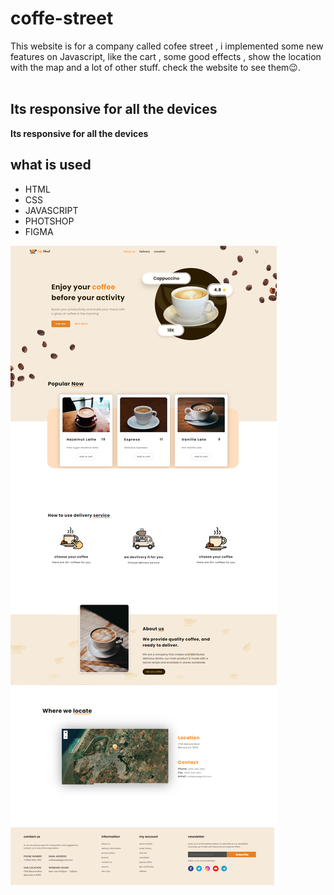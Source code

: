 # coffe-street
This website is for a company called cofee street , i implemented some new features on Javascript, like the cart , some good effects , show the location with the map and a lot of other stuff. check the website to see them😉. </br>
</br>
<h2> Its responsive for all the devices</strong></h2>
<strong>Its responsive for all the devices</strong>
 </br>
<h2> what is used</h2>
<ul> <li> HTML</li> <li> CSS</li> <li> JAVASCRIPT</li> <li> PHOTSHOP</li>  <li> FIGMA</li>  </ul>

![Screenshot](coffee-street.png)
